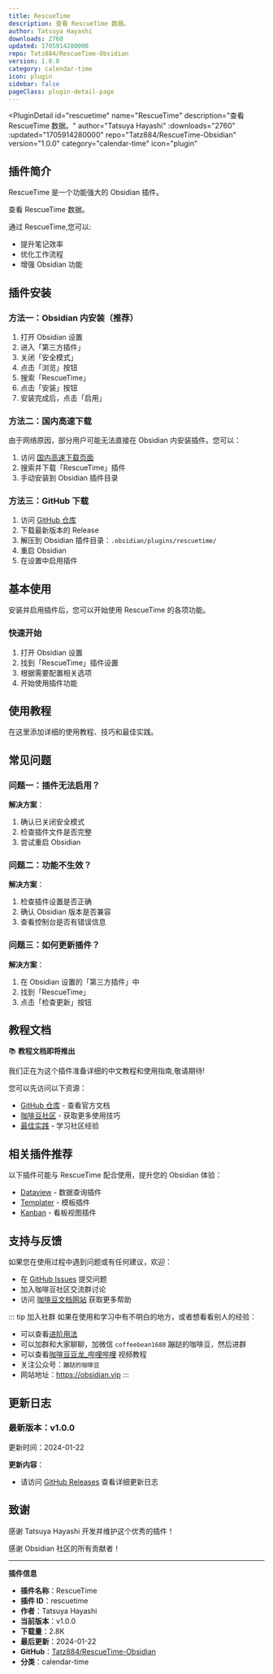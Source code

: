 ```yaml
---
title: RescueTime
description: 查看 RescueTime 数据。
author: Tatsuya Hayashi
downloads: 2760
updated: 1705914280000
repo: Tatz884/RescueTime-Obsidian
version: 1.0.0
category: calendar-time
icon: plugin
sidebar: false
pageClass: plugin-detail-page
---
```


<PluginDetail
  id="rescuetime"
  name="RescueTime"
  description="查看 RescueTime 数据。"
  author="Tatsuya Hayashi"
  :downloads="2760"
  :updated="1705914280000"
  repo="Tatz884/RescueTime-Obsidian"
  version="1.0.0"
  category="calendar-time"
  icon="plugin"
>

<!-- AUTO_GENERATED_START -->
## 插件简介

RescueTime 是一个功能强大的 Obsidian 插件。

查看 RescueTime 数据。

通过 RescueTime,您可以:

- 提升笔记效率
- 优化工作流程
- 增强 Obsidian 功能

<!-- AUTO_GENERATED_END -->

<!-- AUTO_GENERATED_START -->
## 插件安装

### 方法一：Obsidian 内安装（推荐）

1. 打开 Obsidian 设置
2. 进入「第三方插件」
3. 关闭「安全模式」
4. 点击「浏览」按钮
5. 搜索「RescueTime」
6. 点击「安装」按钮
7. 安装完成后，点击「启用」

### 方法二：国内高速下载

由于网络原因，部分用户可能无法直接在 Obsidian 内安装插件。您可以：

1. 访问 [国内高速下载页面](/zh/documentation/obsidian-plugins-download.html)
2. 搜索并下载「RescueTime」插件
3. 手动安装到 Obsidian 插件目录

### 方法三：GitHub 下载

1. 访问 [GitHub 仓库](https://github.com/Tatz884/RescueTime-Obsidian)
2. 下载最新版本的 Release
3. 解压到 Obsidian 插件目录：`.obsidian/plugins/rescuetime/`
4. 重启 Obsidian
5. 在设置中启用插件

## 基本使用

安装并启用插件后，您可以开始使用 RescueTime 的各项功能。

### 快速开始

1. 打开 Obsidian 设置
2. 找到「RescueTime」插件设置
3. 根据需要配置相关选项
4. 开始使用插件功能

<!-- AUTO_GENERATED_END -->

<!-- CUSTOM_CONTENT_START:tutorial -->
## 使用教程

在这里添加详细的使用教程、技巧和最佳实践。

<!-- CUSTOM_CONTENT_END:tutorial -->

<!-- SHARED_CONTENT_START -->
## 常见问题

### 问题一：插件无法启用？

**解决方案**：
1. 确认已关闭安全模式
2. 检查插件文件是否完整
3. 尝试重启 Obsidian

### 问题二：功能不生效？

**解决方案**：
1. 检查插件设置是否正确
2. 确认 Obsidian 版本是否兼容
3. 查看控制台是否有错误信息

### 问题三：如何更新插件？

**解决方案**：
1. 在 Obsidian 设置的「第三方插件」中
2. 找到「RescueTime」
3. 点击「检查更新」按钮

## 教程文档

📚 **教程文档即将推出**

我们正在为这个插件准备详细的中文教程和使用指南,敬请期待!

您可以先访问以下资源：
- [GitHub 仓库](https://github.com/Tatz884/RescueTime-Obsidian) - 查看官方文档
- [咖啡豆社区](/zh/bases/) - 获取更多使用技巧
- [最佳实践](/zh/best-practices/) - 学习社区经验

## 相关插件推荐

以下插件可能与 RescueTime 配合使用，提升您的 Obsidian 体验：

- [Dataview](/zh/plugins/dataview.html) - 数据查询插件
- [Templater](/zh/plugins/templater-obsidian.html) - 模板插件
- [Kanban](/zh/plugins/obsidian-kanban.html) - 看板视图插件

## 支持与反馈

如果您在使用过程中遇到问题或有任何建议，欢迎：

- 在 [GitHub Issues](https://github.com/Tatz884/RescueTime-Obsidian/issues) 提交问题
- 加入咖啡豆社区交流群讨论
- 访问 [咖啡豆文档网站](https://obsidian.vip) 获取更多帮助

::: tip 加入社群
如果在使用和学习中有不明白的地方，或者想看看别人的经验：
- 可以查看[进阶用法](/zh/advanced)
- 可以加群和大家聊聊，加微信 `coffeebean1688` 蹦跶的咖啡豆，然后进群
- 可以查看[咖啡豆豆龙_哔哩哔哩](https://space.bilibili.com/618777356) 视频教程
- 关注公众号：`蹦跶的咖啡豆`
- 网站地址：https://obsidian.vip
:::
<!-- SHARED_CONTENT_END -->

<!-- AUTO_GENERATED_START -->
## 更新日志

### 最新版本：v1.0.0

更新时间：2024-01-22

**更新内容**：
- 请访问 [GitHub Releases](https://github.com/Tatz884/RescueTime-Obsidian/releases) 查看详细更新日志

## 致谢

感谢 Tatsuya Hayashi 开发并维护这个优秀的插件！

感谢 Obsidian 社区的所有贡献者！

---

**插件信息**
- **插件名称**：RescueTime
- **插件 ID**：rescuetime
- **作者**：Tatsuya Hayashi
- **当前版本**：v1.0.0
- **下载量**：2.8K
- **最后更新**：2024-01-22
- **GitHub**：[Tatz884/RescueTime-Obsidian](https://github.com/Tatz884/RescueTime-Obsidian)
- **分类**：calendar-time
<!-- AUTO_GENERATED_END -->

</PluginDetail>

